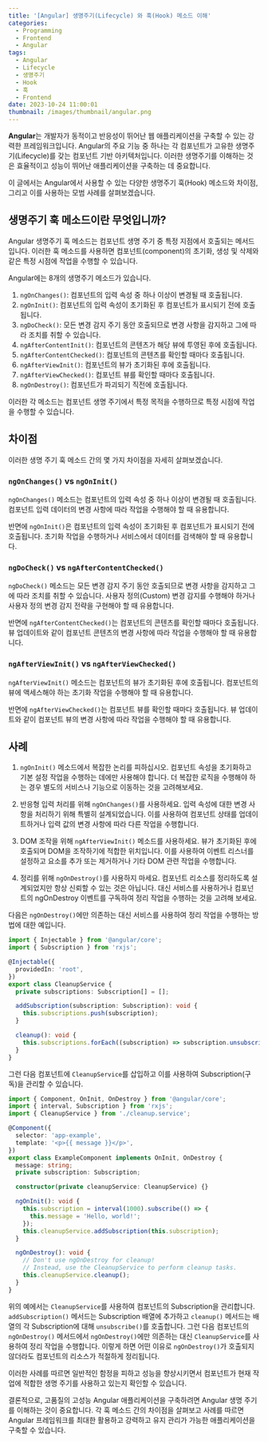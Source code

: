 ```yaml
---
title: '[Angular] 생명주기(Lifecycle) 와 훅(Hook) 메소드 이해'
categories:
  - Programming
  - Frontend
  - Angular
tags:
  - Angular
  - Lifecycle
  - 생명주기
  - Hook
  - 훅
  - Frontend
date: 2023-10-24 11:00:01
thumbnail: /images/thumbnail/angular.png
---
```


**Angular**는 개발자가 동적이고 반응성이 뛰어난 웹 애플리케이션을 구축할 수 있는 강력한 프레임워크입니다. Angular의 주요 기능 중 하나는 각 컴포넌트가 고유한 생명주기(Lifecycle)를 갖는 컴포넌트 기반 아키텍처입니다. 이러한 생명주기를 이해하는 것은 효율적이고 성능이 뛰어난 애플리케이션을 구축하는 데 중요합니다.

이 글에서는 Angular에서 사용할 수 있는 다양한 생명주기 훅(Hook) 메소드와 차이점, 그리고 이를 사용하는 모범 사례를 살펴보겠습니다.

## 생명주기 훅 메소드이란 무엇입니까?

Angular 생명주기 훅 메소드는 컴포넌트 생명 주기 중 특정 지점에서 호출되는 메서드입니다. 이러한 훅 메소드를 사용하면 컴포넌트(component)의 초기화, 생성 및 삭제와 같은 특정 시점에 작업을 수행할 수 있습니다.

Angular에는 8개의 생명주기 메소드가 있습니다.

1. `ngOnChanges()`: 컴포넌트의 입력 속성 중 하나 이상이 변경될 때 호출됩니다.
2. `ngOnInit()`: 컴포넌트의 입력 속성이 초기화된 후 컴포넌트가 표시되기 전에 호출됩니다.
3. `ngDoCheck()`: 모든 변경 감지 주기 동안 호출되므로 변경 사항을 감지하고 그에 따라 조치를 취할 수 있습니다.
4. `ngAfterContentInit()`: 컴포넌트의 콘텐츠가 해당 뷰에 투영된 후에 호출됩니다.
5. `ngAfterContentChecked()`: 컴포넌트의 콘텐츠를 확인할 때마다 호출됩니다.
6. `ngAfterViewInit()`: 컴포넌트의 뷰가 초기화된 후에 호출됩니다.
7. `ngAfterViewChecked()`: 컴포넌트 뷰를 확인할 때마다 호출됩니다.
8. `ngOnDestroy()`: 컴포넌트가 파괴되기 직전에 호출됩니다.

이러한 각 메소드는 컴포넌트 생명 주기에서 특정 목적을 수행하므로 특정 시점에 작업을 수행할 수 있습니다.

## 차이점

이러한 생명 주기 훅 메소드 간의 몇 가지 차이점을 자세히 살펴보겠습니다.

### `ngOnChanges()` vs `ngOnInit()`

`ngOnChanges()` 메소드는 컴포넌트의 입력 속성 중 하나 이상이 변경될 때 호출됩니다. 컴포넌트 입력 데이터의 변경 사항에 따라 작업을 수행해야 할 때 유용합니다.

반면에 `ngOnInit()`은 컴포넌트의 입력 속성이 초기화된 후 컴포넌트가 표시되기 전에 호출됩니다. 초기화 작업을 수행하거나 서비스에서 데이터를 검색해야 할 때 유용합니다.

### `ngDoCheck()` vs `ngAfterContentChecked()`

`ngDoCheck()` 메소드는 모든 변경 감지 주기 동안 호출되므로 변경 사항을 감지하고 그에 따라 조치를 취할 수 있습니다. 사용자 정의(Custom) 변경 감지를 수행해야 하거나 사용자 정의 변경 감지 전략을 구현해야 할 때 유용합니다.

반면에 `ngAfterContentChecked()`는 컴포넌트의 콘텐츠를 확인할 때마다 호출됩니다. 뷰 업데이트와 같이 컴포넌트 콘텐츠의 변경 사항에 따라 작업을 수행해야 할 때 유용합니다.

### `ngAfterViewInit()` vs `ngAfterViewChecked()`

`ngAfterViewInit()` 메소드는 컴포넌트의 뷰가 초기화된 후에 호출됩니다. 컴포넌트의 뷰에 액세스해야 하는 초기화 작업을 수행해야 할 때 유용합니다.

반면에 `ngAfterViewChecked()`는 컴포넌트 뷰를 확인할 때마다 호출됩니다. 뷰 업데이트와 같이 컴포넌트 뷰의 변경 사항에 따라 작업을 수행해야 할 때 유용합니다.

## 사례

1. `ngOnInit()` 메소드에서 복잡한 논리를 피하십시오. 컴포넌트 속성을 초기화하고 기본 설정 작업을 수행하는 데에만 사용해야 합니다. 더 복잡한 로직을 수행해야 하는 경우 별도의 서비스나 기능으로 이동하는 것을 고려해보세요.

2. 반응형 입력 처리를 위해 `ngOnChanges()`를 사용하세요. 입력 속성에 대한 변경 사항을 처리하기 위해 특별히 설계되었습니다. 이를 사용하여 컴포넌트 상태를 업데이트하거나 입력 값의 변경 사항에 따라 다른 작업을 수행합니다.

3. DOM 조작을 위해 `ngAfterViewInit()` 메소드를 사용하세요. 뷰가 초기화된 후에 호출되며 DOM을 조작하기에 적합한 위치입니다. 이를 사용하여 이벤트 리스너를 설정하고 요소를 추가 또는 제거하거나 기타 DOM 관련 작업을 수행합니다.

4. 정리를 위해 `ngOnDestroy()`를 사용하지 마세요. 컴포넌트 리소스를 정리하도록 설계되었지만 항상 신뢰할 수 있는 것은 아닙니다. 대신 서비스를 사용하거나 컴포넌트의 ngOnDestroy 이벤트를 구독하여 정리 작업을 수행하는 것을 고려해 보세요.

다음은 `ngOnDestroy()`에만 의존하는 대신 서비스를 사용하여 정리 작업을 수행하는 방법에 대한 예입니다.

```ts
import { Injectable } from '@angular/core';
import { Subscription } from 'rxjs';

@Injectable({
  providedIn: 'root',
})
export class CleanupService {
  private subscriptions: Subscription[] = [];

  addSubscription(subscription: Subscription): void {
    this.subscriptions.push(subscription);
  }

  cleanup(): void {
    this.subscriptions.forEach((subscription) => subscription.unsubscribe());
  }
}
```

그런 다음 컴포넌트에 `CleanupService`를 삽입하고 이를 사용하여 Subscription(구독)을 관리할 수 있습니다.

```ts
import { Component, OnInit, OnDestroy } from '@angular/core';
import { interval, Subscription } from 'rxjs';
import { CleanupService } from './cleanup.service';

@Component({
  selector: 'app-example',
  template: '<p>{{ message }}</p>',
})
export class ExampleComponent implements OnInit, OnDestroy {
  message: string;
  private subscription: Subscription;

  constructor(private cleanupService: CleanupService) {}

  ngOnInit(): void {
    this.subscription = interval(1000).subscribe(() => {
      this.message = 'Hello, world!';
    });
    this.cleanupService.addSubscription(this.subscription);
  }

  ngOnDestroy(): void {
    // Don't use ngOnDestroy for cleanup!
    // Instead, use the CleanupService to perform cleanup tasks.
    this.cleanupService.cleanup();
  }
}
```

위의 예에서는 `CleanupService`를 사용하여 컴포넌트의 Subscription을 관리합니다. `addSubscription()` 메서드는 Subscription 배열에 추가하고 `cleanup()` 메서드는 배열의 각 Subscription에 대해 `unsubscribe()`를 호출합니다. 그런 다음 컴포넌트의 `ngOnDestroy()` 메서드에서 `ngOnDestroy()`에만 의존하는 대신 `CleanupService`를 사용하여 정리 작업을 수행합니다. 이렇게 하면 어떤 이유로 `ngOnDestroy()`가 호출되지 않더라도 컴포넌트의 리소스가 적절하게 정리됩니다.

이러한 사례를 따르면 일반적인 함정을 피하고 성능을 향상시키면서 컴포넌트가 현재 작업에 적합한 생명 주기를 사용하고 있는지 확인할 수 있습니다.

결론적으로, 고품질의 고성능 Angular 애플리케이션을 구축하려면 Angular 생명 주기를 이해하는 것이 중요합니다. 각 훅 메소드 간의 차이점을 살펴보고 사례를 따르면 Angular 프레임워크를 최대한 활용하고 강력하고 유지 관리가 가능한 애플리케이션을 구축할 수 있습니다.
